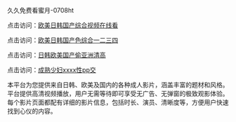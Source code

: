 久久免费看蜜月-0708ht

点击访问：<a href="https://heiliaowzu4ur.pages.dev">欧美日韩国产综合视频在线看</a>

点击访问：<a href="https://heiliaozj3tjd.pages.dev">欧美日韩国产色综合一二三四</a>

点击访问：<a href="https://heiliaoe8ajia.pages.dev">日韩欧美国产偷亚洲清高</a>

点击访问：<a href="https://heiliaoxqkkct.pages.dev">成熟少妇xxxx性pp交</a>

本平台为您提供来自日韩、欧美及国内的各种成人影片，涵盖丰富的题材和风格。平台提供高清视频播放，用户无需等待即可享受无广告、无弹窗的极致观影体验。每个影片页面都配有详细的影片信息，包括时长、演员、清晰度等，方便用户快速找到心仪的内容。

<span style="display:none;">[Canonical link](）</span>
